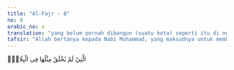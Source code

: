 ```yaml
---
title: "Al-Fajr - 8"
no: 8
arabic_no: ٨
translation: "yang belum pernah dibangun (suatu kota) seperti itu di negeri-negeri lain,"
tafsir: "Allah bertanya kepada Nabi Muhammad, yang maksudnya untuk memberitahukan kepada beliau atau siapa saja untuk direnungkan, tentang kaum 'Ad. Kaum ini adalah umat Nabi Hud yang mendiami daerah yang disebut Ahqaf di daerah Hadramaut, Yaman. 'Ad adalah nama nenek moyang mereka, 'Ad bin Iram bin Sam bin Nuh. Mereka diberi nama dengan nama nenek moyang mereka itu. Mereka terkenal sebagai bangsa yang kuat dan memiliki tubuh yang tinggi, besar, dan perkasa. Bukti keperkasaan mereka adalah bahwa mereka telah mampu membangun kota yang disebut Iram dengan gedung-gedung yang kokoh, tinggi, dan megah untuk ukuran pada masa itu. Mereka juga menguasai bangsa-bangsa sekitarnya. Walaupun demikian perkasa dan memiliki peradaban yang tinggi, Allah tetap mampu menghancurkan mereka sehingga hanya tinggal nama. Semua itu akibat pembangkangan mereka kepada Allah dan kesewenang-wenangan mereka kepada manusia."
---
```

الَّتِيْ لَمْ يُخْلَقْ مِثْلُهَا فِى الْبِلَادِۖ